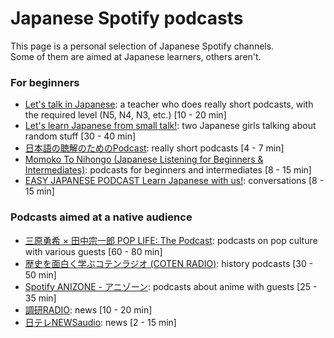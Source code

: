 # Japanese Spotify podcasts

This page is a personal selection of Japanese Spotify channels.<br>
Some of them are aimed at Japanese learners, others aren't.

### For beginners

* [Let's talk in Japanese](https://open.spotify.com/show/7rzB4zCdrSf67jd3nHm8Vy): a teacher who does really short podcasts, with the required level (N5, N4, N3, etc.) [10 - 20 min]
* [Let's learn Japanese from small talk!](https://open.spotify.com/show/1tHH40EmOge2Ale4nlYWTq): two Japanese girls talking about random stuff [30 - 40 min]
* [日本語の聴解のためのPodcast](https://open.spotify.com/show/2ESvL5DP8bmWNYteJ3McHm): really short podcasts [4 - 7 min]
* [Momoko To Nihongo (Japanese Listening for Beginners & Intermediates)](https://open.spotify.com/show/4KBEcdMXAQTcLcE86Y0ow9): podcasts for beginners and intermediates [8 - 15 min]
* [EASY JAPANESE PODCAST Learn Japanese with us!](https://open.spotify.com/show/20cg6ybD2lS2DR7o4QSrCS): conversations [8 - 15 min]

### Podcasts aimed at a native audience

* [三原勇希 × 田中宗一郎 POP LIFE: The Podcast](https://open.spotify.com/show/7nEkNCcSn3m6FyTVXfCQeP): podcasts on pop culture with various guests [60 - 80 min]
* [歴史を面白く学ぶコテンラジオ (COTEN RADIO)](https://open.spotify.com/show/3qiAapMhh8UgWVfDWTSq2f): history podcasts [30 - 50 min]
* [Spotify ANIZONE - アニゾーン](https://open.spotify.com/show/6K5xIlszMAmrbveCk035T9): podcasts about anime with guests [25 - 35 min]
* [調研RADIO](https://open.spotify.com/show/7c8h99H95IGM4thmzY4O0W): news [10 - 20 min]
* [日テレNEWSaudio](https://open.spotify.com/show/0qPKGdVKMgSRuc8fCgJyqm): news [2 - 15 min]
